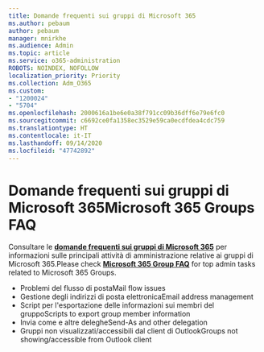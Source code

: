 ```yaml
---
title: Domande frequenti sui gruppi di Microsoft 365
ms.author: pebaum
author: pebaum
manager: mnirkhe
ms.audience: Admin
ms.topic: article
ms.service: o365-administration
ROBOTS: NOINDEX, NOFOLLOW
localization_priority: Priority
ms.collection: Adm_O365
ms.custom:
- "1200024"
- "5704"
ms.openlocfilehash: 2000616a1be6e0a38f791cc09b36dff6e79e6fc0
ms.sourcegitcommit: c6692ce0fa1358ec3529e59ca0ecdfdea4cdc759
ms.translationtype: HT
ms.contentlocale: it-IT
ms.lasthandoff: 09/14/2020
ms.locfileid: "47742892"
---
```

# <a name="microsoft-365-groups-faq"></a><span data-ttu-id="7fcd8-102">Domande frequenti sui gruppi di Microsoft 365</span><span class="sxs-lookup"><span data-stu-id="7fcd8-102">Microsoft 365 Groups FAQ</span></span>

<span data-ttu-id="7fcd8-103">Consultare le **[domande frequenti sui gruppi di Microsoft 365](https://aka.ms/M365GroupsFAQ)** per informazioni sulle principali attività di amministrazione relative ai gruppi di Microsoft 365.</span><span class="sxs-lookup"><span data-stu-id="7fcd8-103">Please check **[Microsoft 365 Group FAQ](https://aka.ms/M365GroupsFAQ)** for top admin tasks related to Microsoft 365 Groups.</span></span>

- <span data-ttu-id="7fcd8-104">Problemi del flusso di posta</span><span class="sxs-lookup"><span data-stu-id="7fcd8-104">Mail flow issues</span></span>
- <span data-ttu-id="7fcd8-105">Gestione degli indirizzi di posta elettronica</span><span class="sxs-lookup"><span data-stu-id="7fcd8-105">Email address management</span></span>
- <span data-ttu-id="7fcd8-106">Script per l'esportazione delle informazioni sui membri del gruppo</span><span class="sxs-lookup"><span data-stu-id="7fcd8-106">Scripts to export group member information</span></span>
- <span data-ttu-id="7fcd8-107">Invia come e altre deleghe</span><span class="sxs-lookup"><span data-stu-id="7fcd8-107">Send-As and other delegation</span></span>
- <span data-ttu-id="7fcd8-108">Gruppi non visualizzati/accessibili dal client di Outlook</span><span class="sxs-lookup"><span data-stu-id="7fcd8-108">Groups not showing/accessible from Outlook client</span></span>
